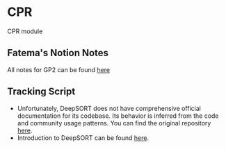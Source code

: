 # CPR
CPR module

## Fatema's Notion Notes
All notes for GP2 can be found [here](https://thrilling-replace-8f2.notion.site/GP-2-198751816986802088c7d036c7f4b927?pvs=4)

## Tracking Script
- Unfortunately, DeepSORT does not have comprehensive official documentation for its codebase. Its behavior is inferred from the code and community usage patterns. You can find the original repository [here](https://github.com/levan92/deep_sort_realtime).
- Introduction to DeepSORT can be found [here](https://youtu.be/LbyqsoLJu5Q?feature=shared).